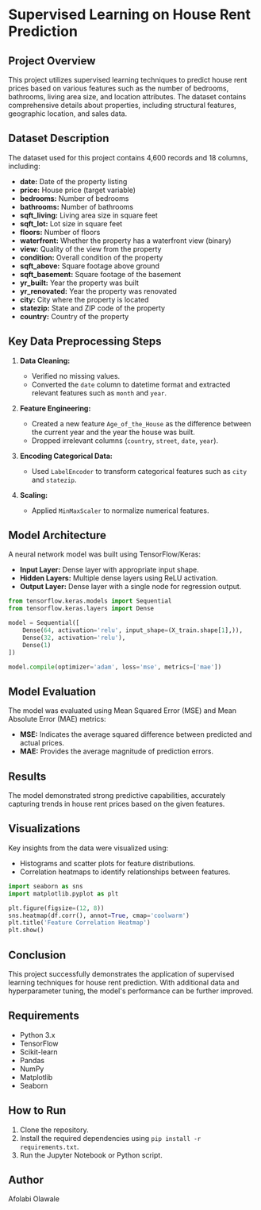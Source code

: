# Supervised Learning on House Rent Prediction

## Project Overview
This project utilizes supervised learning techniques to predict house rent prices based on various features such as the number of bedrooms, bathrooms, living area size, and location attributes. The dataset contains comprehensive details about properties, including structural features, geographic location, and sales data.

## Dataset Description
The dataset used for this project contains 4,600 records and 18 columns, including:

- **date:** Date of the property listing
- **price:** House price (target variable)
- **bedrooms:** Number of bedrooms
- **bathrooms:** Number of bathrooms
- **sqft_living:** Living area size in square feet
- **sqft_lot:** Lot size in square feet
- **floors:** Number of floors
- **waterfront:** Whether the property has a waterfront view (binary)
- **view:** Quality of the view from the property
- **condition:** Overall condition of the property
- **sqft_above:** Square footage above ground
- **sqft_basement:** Square footage of the basement
- **yr_built:** Year the property was built
- **yr_renovated:** Year the property was renovated
- **city:** City where the property is located
- **statezip:** State and ZIP code of the property
- **country:** Country of the property

## Key Data Preprocessing Steps

1. **Data Cleaning:**
    - Verified no missing values.
    - Converted the `date` column to datetime format and extracted relevant features such as `month` and `year`.

2. **Feature Engineering:**
    - Created a new feature `Age_of_the_House` as the difference between the current year and the year the house was built.
    - Dropped irrelevant columns (`country`, `street`, `date`, `year`).

3. **Encoding Categorical Data:**
    - Used `LabelEncoder` to transform categorical features such as `city` and `statezip`.

4. **Scaling:**
    - Applied `MinMaxScaler` to normalize numerical features.

## Model Architecture
A neural network model was built using TensorFlow/Keras:

- **Input Layer:** Dense layer with appropriate input shape.
- **Hidden Layers:** Multiple dense layers using ReLU activation.
- **Output Layer:** Dense layer with a single node for regression output.

```python
from tensorflow.keras.models import Sequential
from tensorflow.keras.layers import Dense

model = Sequential([
    Dense(64, activation='relu', input_shape=(X_train.shape[1],)),
    Dense(32, activation='relu'),
    Dense(1)
])

model.compile(optimizer='adam', loss='mse', metrics=['mae'])
```

## Model Evaluation
The model was evaluated using Mean Squared Error (MSE) and Mean Absolute Error (MAE) metrics:

- **MSE:** Indicates the average squared difference between predicted and actual prices.
- **MAE:** Provides the average magnitude of prediction errors.

## Results
The model demonstrated strong predictive capabilities, accurately capturing trends in house rent prices based on the given features.

## Visualizations
Key insights from the data were visualized using:
- Histograms and scatter plots for feature distributions.
- Correlation heatmaps to identify relationships between features.

```python
import seaborn as sns
import matplotlib.pyplot as plt

plt.figure(figsize=(12, 8))
sns.heatmap(df.corr(), annot=True, cmap='coolwarm')
plt.title('Feature Correlation Heatmap')
plt.show()
```

## Conclusion
This project successfully demonstrates the application of supervised learning techniques for house rent prediction. With additional data and hyperparameter tuning, the model's performance can be further improved.

## Requirements
- Python 3.x
- TensorFlow
- Scikit-learn
- Pandas
- NumPy
- Matplotlib
- Seaborn

## How to Run
1. Clone the repository.
2. Install the required dependencies using `pip install -r requirements.txt`.
3. Run the Jupyter Notebook or Python script.

## Author
Afolabi Olawale 
